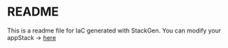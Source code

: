 # README
This is a readme file for IaC generated with StackGen.
You can modify your appStack -> [here](http://main.dev.stackgen.com/appstacks/8eb8ee7b-445e-4392-8f89-ad0cbeaf0d5b)
